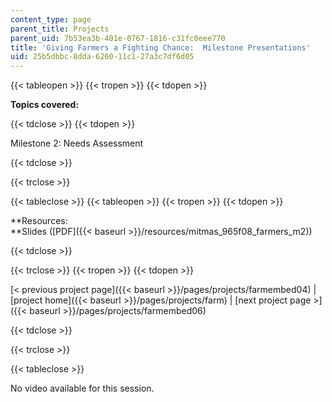 ```yaml
---
content_type: page
parent_title: Projects
parent_uid: 7b53ea3b-401e-0767-1816-c31fc0eee770
title: 'Giving Farmers a Fighting Chance:  Milestone Presentations'
uid: 25b5dbbc-8dda-6260-11c1-27a3c7df6d05
---
```


{{< tableopen >}}
{{< tropen >}}
{{< tdopen >}}


**Topics covered:**


{{< tdclose >}}
{{< tdopen >}}


Milestone 2: Needs Assessment


{{< tdclose >}}

{{< trclose >}}

{{< tableclose >}}
{{< tableopen >}}
{{< tropen >}}
{{< tdopen >}}


**Resources:  
**Slides ([PDF]({{< baseurl >}}/resources/mitmas_965f08_farmers_m2))


{{< tdclose >}}

{{< trclose >}}
{{< tropen >}}
{{< tdopen >}}


[< previous project page]({{< baseurl >}}/pages/projects/farmembed04) | [project home]({{< baseurl >}}/pages/projects/farm) | [next project page >]({{< baseurl >}}/pages/projects/farmembed06)


{{< tdclose >}}

{{< trclose >}}

{{< tableclose >}}

No video available for this session.